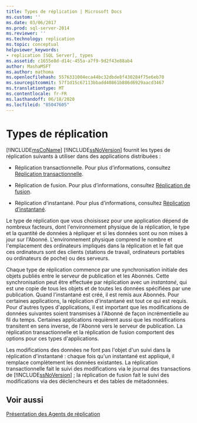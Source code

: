 ```yaml
---
title: Types de réplication | Microsoft Docs
ms.custom: ''
ms.date: 03/06/2017
ms.prod: sql-server-2014
ms.reviewer: ''
ms.technology: replication
ms.topic: conceptual
helpviewer_keywords:
- replication [SQL Server], types
ms.assetid: c1655e8d-d14c-455a-a7f9-9d2f43e88ab4
author: MashaMSFT
ms.author: mathoma
ms.openlocfilehash: 5576331004eca44bc32dbde8f430284f75e6eb70
ms.sourcegitcommit: 57f1d15c67113bbadd40861b886d6929aacd3467
ms.translationtype: MT
ms.contentlocale: fr-FR
ms.lasthandoff: 06/18/2020
ms.locfileid: "85047605"
---
```

# <a name="types-of-replication"></a>Types de réplication
  [!INCLUDE[msCoName](../../includes/msconame-md.md)] [!INCLUDE[ssNoVersion](../../includes/ssnoversion-md.md)] fournit les types de réplication suivants à utiliser dans des applications distribuées :  
  
-   Réplication transactionnelle. Pour plus d’informations, consultez [Réplication transactionnelle](transactional/transactional-replication.md).  
  
-   Réplication de fusion. Pour plus d’informations, consultez [Réplication de fusion](merge/merge-replication.md).  
  
-   Réplication d'instantané. Pour plus d’informations, consultez [Réplication d’instantané](snapshot-replication.md).  
  
 Le type de réplication que vous choisissez pour une application dépend de nombreux facteurs, dont l'environnement physique de la réplication, le type et la quantité de données à répliquer et si les données sont ou non mises à jour sur l'Abonné. L'environnement physique comprend le nombre et l'emplacement des ordinateurs impliqués dans la réplication et le fait que ces ordinateurs sont des clients (stations de travail, ordinateurs portables ou ordinateurs de poche) ou des serveurs.  
  
 Chaque type de réplication commence par une synchronisation initiale des objets publiés entre le serveur de publication et les Abonnés. Cette synchronisation peut être effectuée par réplication avec un *instantané*, qui est une copie de tous les objets et de toutes les données spécifiées par une publication. Quand l'instantané est créé, il est remis aux Abonnés. Pour certaines applications, la réplication d'instantané est tout ce qui est requis. Pour d'autres types d'applications, il est important que les modifications de données suivantes soient transmises à l'Abonné de façon incrémentielle au fil du temps. Certaines applications requièrent aussi que les modifications transitent en sens inverse, de l'Abonné vers le serveur de publication. La réplication transactionnelle et la réplication de fusion comportent des options pour ces types d'applications.  
  
 Les modifications des données ne font pas l'objet d'un suivi dans la réplication d'instantané : chaque fois qu'un instantané est appliqué, il remplace complètement les données existantes. La réplication transactionnelle fait le suivi des modifications via le journal des transactions de [!INCLUDE[ssNoVersion](../../includes/ssnoversion-md.md)] ; la réplication de fusion fait le suivi des modifications via des déclencheurs et des tables de métadonnées.  
  
## <a name="see-also"></a>Voir aussi  
 [Présentation des Agents de réplication](agents/replication-agents-overview.md)  
  
  
